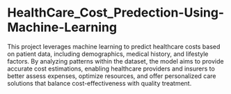 # HealthCare_Cost_Predection-Using-Machine-Learning
This project leverages machine learning to predict healthcare costs based on patient data, including demographics, medical history, and lifestyle factors. By analyzing patterns within the dataset, the model aims to provide accurate cost estimations, enabling healthcare providers and insurers to better assess expenses, optimize resources, and offer personalized care solutions that balance cost-effectiveness with quality treatment.


